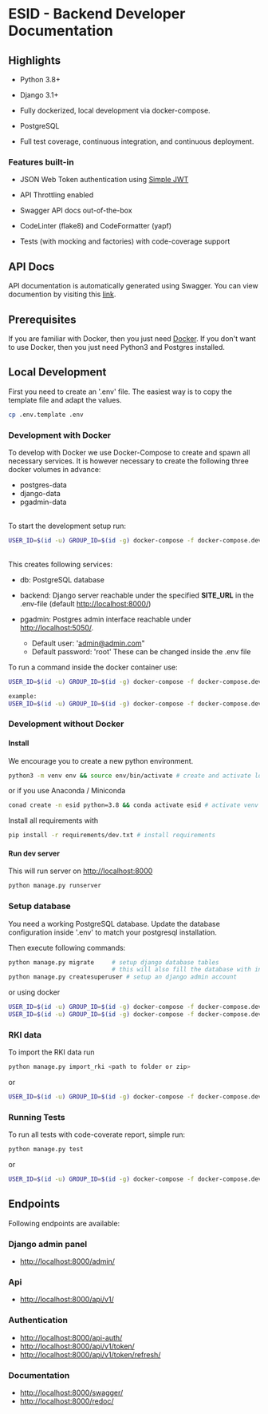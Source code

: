 
# ESID - Backend Developer Documentation


## Highlights

- Python 3.8+

- Django 3.1+

- Fully dockerized, local development via docker-compose.

- PostgreSQL

- Full test coverage, continuous integration, and continuous deployment.


### Features built-in

- JSON Web Token authentication using [Simple JWT](https://django-rest-framework-simplejwt.readthedocs.io/en/latest/)

- API Throttling enabled

- Swagger API docs out-of-the-box

- CodeLinter (flake8) and CodeFormatter (yapf)

- Tests (with mocking and factories) with code-coverage support


## API Docs

API documentation is automatically generated using Swagger. You can view documention by visiting this [link](http://localhost:8000/swagger).


## Prerequisites

If you are familiar with Docker, then you just need [Docker](https://docs.docker.com/docker-for-mac/install/). If you don't want to use Docker, then you just need Python3 and Postgres installed.


## Local Development

First you need to create an '.env' file. The easiest way is to copy the template file and adapt the values.

```bash
cp .env.template .env
```

### Development with Docker

To develop with Docker we use Docker-Compose to create and spawn all necessary services. 
It is however necessary to create the following three docker volumes in advance:
- postgres-data
- django-data
- pgadmin-data

\
To start the development setup run:

```bash
USER_ID=$(id -u) GROUP_ID=$(id -g) docker-compose -f docker-compose.dev.yml up -d
```
\
This creates following services:

- db: PostgreSQL database

- backend: Django server reachable under the specified **SITE_URL** in the .env-file (default [http://localhost:8000/](http://localhost:8000/))

- pgadmin: Postgres admin interface reachable under [http://localhost:5050/](http://localhost:5050/).
	- Default user: 'admin@admin.com"
	- Default password: 'root'
		These can be changed inside the .env file

To run a command inside the docker container use:
```bash
USER_ID=$(id -u) GROUP_ID=$(id -g) docker-compose -f docker-compose.dev.yml run --rm [service] [command]

example:
USER_ID=$(id -u) GROUP_ID=$(id -g) docker-compose -f docker-compose.dev.yml run --rm backend python migrate.py makemigrations
```


### Development without Docker  

#### Install

We encourage you to create a new python environment.

```bash
python3 -m venv env && source env/bin/activate # create and activate local environment
```

or if you use Anaconda / Miniconda

```bash
conad create -n esid python=3.8 && conda activate esid # activate venv
```

Install all requirements with

```bash
pip install -r requirements/dev.txt # install requirements
```


#### Run dev server

This will run server on [http://localhost:8000](http://localhost:8000)

```bash
python manage.py runserver
```


### Setup database

You need a working PostgreSQL database. Update the database configuration inside '.env' to match your postgresql installation.

Then execute following commands:

```bash
python manage.py migrate 	 # setup django database tables
				             # this will also fill the database with initial data
python manage.py createsuperuser # setup an django admin account
```

or using docker

```bash
USER_ID=$(id -u) GROUP_ID=$(id -g) docker-compose -f docker-compose.dev.yml run --rm backend python manage.py migrate
USER_ID=$(id -u) GROUP_ID=$(id -g) docker-compose -f docker-compose.dev.yml run --rm backend python manage.py createsuperuser
```


### RKI data

To import the RKI data run

```bash
python manage.py import_rki <path to folder or zip>
```

or

```bash
USER_ID=$(id -u) GROUP_ID=$(id -g) docker-compose -f docker-compose.dev.yml run --rm web python manage.py import_rki <path to folder or zip>
```

### Running Tests

To run all tests with code-coverate report, simple run:

```bash
python manage.py test
```

or

```bash
USER_ID=$(id -u) GROUP_ID=$(id -g) docker-compose -f docker-compose.dev.yml run --rm web python manage.py test
```

## Endpoints

Following endpoints are available:

### Django admin panel
- [http://localhost:8000/admin/](http://localhost:8000/admin/)

### Api
- [http://localhost:8000/api/v1/](http://localhost:8000/api/v1/)

### Authentication
- [http://localhost:8000/api-auth/](http://localhost:8000/api-auth/)
- [http://localhost:8000/api/v1/token/](http://localhost:8000/api/v1/token/)
- [http://localhost:8000/api/v1/token/refresh/](http://localhost:8000/api/v1/token/refresh/)

### Documentation
- [http://localhost:8000/swagger/](http://localhost:8000/swagger/)
- [http://localhost:8000/redoc/](http://localhost:8000/redoc/)